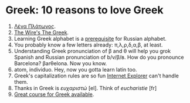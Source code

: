 Greek: 10 reasons to love Greek
===

1. [Λένα Πλάτωνος](https://www.youtube.com/watch?v=qIoYrkzTQoE).
1. [The Wire's The Greek](http://linguistica.rocks/the-wire-for-polyglots/).
1. Learning Greek alphabet is a [prerequisite](learning-russian) for Russian alphabet.
1. You probably know a few letters already: π,λ,ρ,δ,α,β, at least.
1. Understanding Greek pronunciation of β and θ will help you grok Spanish and Russian pronunciation of b/v/β/в. How do you pronounce Barcelona? βarθelona. Now you know.
1. atom, individuo. Hey, now you gotta learn latin too.
1. Greek's capitalization rules are so fun [Internet Explorer](https://developer.mozilla.org/en/docs/Web/CSS/text-transform) can't handle them.
1. Thanks in Greek is *ευχαριστώ* [el]. Think of *eucharistie* [fr]
1. [Great course for Greek available](http://www.languagetransfer.org/complete-greek).
